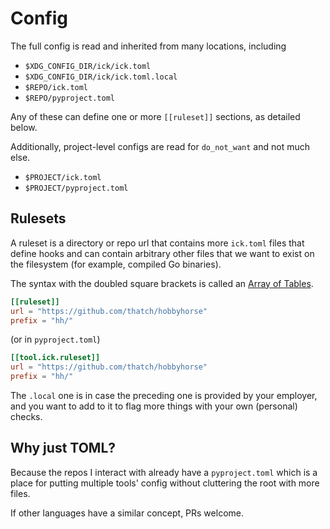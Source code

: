 # Config

The full config is read and inherited from many locations, including

<!--
TODO: On Mac, XDG_CONFIG_DIR is ignored, but also, the path seems different
than the appdirs code?  The appdirs code looks like it will go to
`~/Library/Preferences`, but it's actually `~/Library/Application Support`,
which is appdirs.user_data_dir.
-->

* `$XDG_CONFIG_DIR/ick/ick.toml`
* `$XDG_CONFIG_DIR/ick/ick.toml.local`
* `$REPO/ick.toml`
* `$REPO/pyproject.toml`

Any of these can define one or more `[[ruleset]]` sections, as detailed below.

Additionally, project-level configs are read for `do_not_want` and not much
else.

* `$PROJECT/ick.toml`
* `$PROJECT/pyproject.toml`


## Rulesets

A ruleset is a directory or repo url that contains more `ick.toml` files
that define hooks and can contain arbitrary other files that we
want to exist on the filesystem (for example, compiled Go binaries).

The syntax with the doubled square brackets is called an [Array of
Tables](https://toml.io/en/v1.0.0#array-of-tables).

```toml
[[ruleset]]
url = "https://github.com/thatch/hobbyhorse"
prefix = "hh/"
```

(or in `pyproject.toml`)

```toml
[[tool.ick.ruleset]]
url = "https://github.com/thatch/hobbyhorse"
prefix = "hh/"
```

The `.local` one is in case the preceding one is provided by your employer, and
you want to add to it to flag more things with your own (personal) checks.

## Why just TOML?

Because the repos I interact with already have a `pyproject.toml` which is a
place for putting multiple tools' config without cluttering the root with more
files.

If other languages have a similar concept, PRs welcome.
